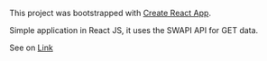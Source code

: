 This project was bootstrapped with [Create React App](https://github.com/facebook/create-react-app).

Simple application in React JS, it uses the SWAPI API for GET data.

See on [Link](http://swapi.benjamin-oliveira.fr)